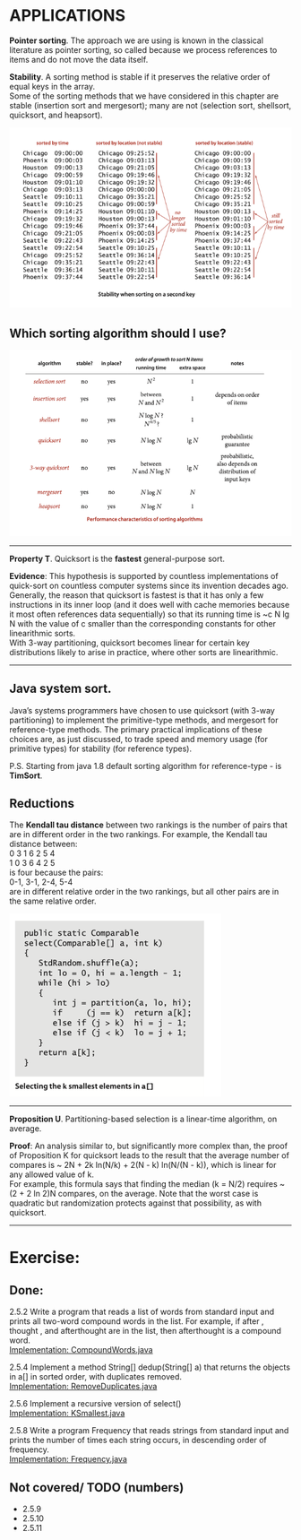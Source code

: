 # APPLICATIONS

**Pointer sorting**. The approach we are using is known in the classical
literature as pointer sorting, so called because we process references
to items and do not move the data itself.

**Stability**. A sorting method is stable if it preserves the relative order
of equal keys in the array.  
Some of the sorting methods that we have considered in this chapter are stable
(insertion sort and mergesort); many are not (selection sort, shellsort,
quicksort, and heapsort).

![img.png](../../resources/stable_sort_example.png)

## Which sorting algorithm should I use?

![img.png](../../resources/alghorithms_info.png)

***
**Property T**. Quicksort is the **fastest** general-purpose sort.

**Evidence**: This hypothesis is supported by countless implementations of
quick-sort on countless computer systems since its invention decades ago.
Generally, the reason that quicksort is fastest is that it has only a few
instructions in its inner loop (and it does well with cache memories because
it most often references data sequentially) so that its running time is
~c N lg N with the value of c smaller than the corresponding constants
for other linearithmic sorts.  
With 3-way partitioning, quicksort becomes linear for certain key distributions
likely to arise in practice, where other sorts are linearithmic.
___

## Java system sort.

Java’s systems programmers have chosen to use quicksort (with 3-way partitioning)
to implement the primitive-type methods, and mergesort for reference-type methods.
The primary practical implications of these choices are, as just discussed,
to trade speed and memory usage (for primitive types) for stability (for
reference types).

P.S. Starting from java 1.8 default sorting algorithm for reference-type - is
**TimSort**.

## Reductions

The **Kendall tau distance** between two rankings is the number of pairs that are
in different order in the two rankings. For example, the Kendall tau distance
between:   
0 3 1 6 2 5 4  
1 0 3 6 4 2 5   
is four because the pairs:  
0-1, 3-1, 2-4, 5-4   
are in different relative order in the two rankings, but all other pairs are
in the same relative order.

![img.png](../../resources/find_median_element.png)

___
__Proposition U__. Partitioning-based selection is a linear-time algorithm,
on average.

__Proof__: An analysis similar to, but significantly more complex than,
the proof of Proposition K for quicksort leads to the result that the average
number of compares is ~ 2N + 2k ln(N/k) + 2(N - k) ln(N/(N - k)), which is
linear for any allowed value of k.   
For example, this formula says that finding the median (k = N/2) requires
~ (2 + 2 ln 2)N compares, on the average.
Note that the worst case is quadratic but randomization protects against
that possibility, as with quicksort.
***

# Exercise:

## Done:

2.5.2 Write a program that reads a list of words from standard input and prints all
two-word compound words in the list. For example, if after , thought , and afterthought
are in the list, then afterthought is a compound word.  
[Implementation: CompoundWords.java](./exercises/CompoundWords.java)

2.5.4 Implement a method String[] dedup(String[] a) that returns the objects in a[] in 
sorted order, with duplicates removed.  
[Implementation: RemoveDuplicates.java](./exercises/RemoveDuplicates.java)

2.5.6 Implement a recursive version of select()  
[Implementation: KSmallest.java](./exercises/KSmallest.java)

2.5.8 Write a program Frequency that reads strings from standard input and prints
the number of times each string occurs, in descending order of frequency.  
[Implementation: Frequency.java](./exercises/Frequency.java)

## Not covered/ TODO (numbers)

- 2.5.9
- 2.5.10
- 2.5.11